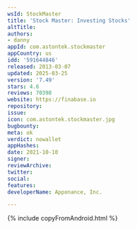 ```yaml
---
wsId: StockMaster
title: 'Stock Master: Investing Stocks'
altTitle: 
authors:
- danny
appId: com.astontek.stockmaster
appCountry: us
idd: '591644846'
released: 2013-03-07
updated: 2025-03-25
version: '7.49'
stars: 4.6
reviews: 70398
website: https://finabase.io
repository: 
issue: 
icon: com.astontek.stockmaster.jpg
bugbounty: 
meta: ok
verdict: nowallet
appHashes: 
date: 2021-10-10
signer: 
reviewArchive: 
twitter: 
social: 
features: 
developerName: Apponance, Inc.

---
```


{% include copyFromAndroid.html %}
